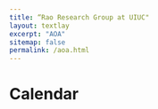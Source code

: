 ```yaml
---
title: “Rao Research Group at UIUC"
layout: textlay
excerpt: "AOA"
sitemap: false
permalink: /aoa.html
---
```


# Calendar


